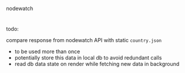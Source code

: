nodewatch

#

todo:

compare response from nodewatch API with static `country.json`
- to be used more than once
- potentially store this data in local db to avoid redundant calls
- read db data state on render while fetching new data in background

